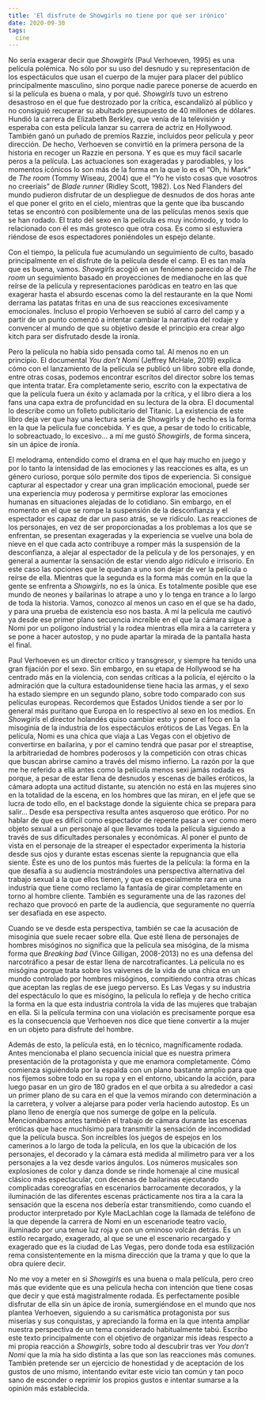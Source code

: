 ```yaml
---
title: 'El disfrute de Showgirls no tiene por qué ser irónico'
date: 2020-09-30
tags:
  cine
---
```

No sería exagerar decir que *Showgirls* (Paul Verhoeven, 1995) es una película polémica. No sólo por su uso del desnudo y su representación de los espectáculos que usan el cuerpo de la mujer para placer del público principalmente masculino, sino porque nadie parece ponerse de acuerdo en si la película es buena o mala, y por qué. *Showgirls* tuvo un estreno desastroso en el que fue destrozado por la crítica, escandalizó al público y no consiguió recuperar su abultado presupuesto de 40 millones de dólares. Hundió la carrera de Elizabeth Berkley, que venía de la televisión y esperaba con esta película lanzar su carrera de actriz en Hollywood. También ganó un puñado de premios Razzie, incluidos peor película y peor dirección. De hecho, Verhoeven se convirtió en la primera persona de la historia en recoger un Razzie en persona. Y es que es muy fácil sacarle peros a la película. Las actuaciones son exageradas y parodiables, y los momentos icónicos lo son más de la forma en la que lo es el “Oh, hi Mark” de *The room* (Tommy Wiseau, 2004) que el “Yo he visto cosas que vosotros no creeríais” de *Blade runner* (Ridley Scott, 1982). Los Ned Flanders del mundo pudieron disfrutar de un despliegue de desnudos de dos horas ante el que poner el grito en el cielo, mientras que la gente que iba buscando tetas se encontró con posiblemente una de las películas menos sexis que se han rodado. El trato del sexo en la película es muy incómodo, y todo lo relacionado con él es más grotesco que otra cosa. Es como si estuviera riéndose de esos espectadores poniéndoles un espejo delante.

Con el tiempo, la película fue acumulando un seguimiento de culto, basado principalmente en el disfrute de la película desde el camp. El es tan mala que es buena, vamos. *Showgirls* acogió en un fenómeno parecido al de *The room* un seguimiento basado en proyecciones de medianoche en las que reírse de la película y representaciones paródicas en teatro en las que exagerar hasta el absurdo escenas como la del restaurante en la que Nomi derrama las patatas fritas en una de sus reacciones excesivamente emocionales. Incluso el propio Verhoeven se subió al carro del camp y a partir de un punto comenzó a intentar cambiar la narrativa del rodaje y convencer al mundo de que su objetivo desde el principio era crear algo kitch para ser disfrutado desde la ironía.

Pero la película no había sido pensada como tal. Al menos no en un principio. El documental *You don’t Nomi* (Jeffrey McHale, 2019) explica cómo con el lanzamiento de la película se publicó un libro sobre ella donde, entre otras cosas, podemos encontrar escritos del director sobre los temas que intenta tratar. Era completamente serio, escrito con la expectativa de que la película fuera un éxito y aclamada por la crítica, y el libro diera a los fans una capa extra de profuncidad en su lectura de la obra. El documental lo describe como un folleto publicitario del Titanic. La existencia de este libro deja ver que hay una lectura seria de Showgirls y de hecho es la forma en la que la película fue concebida. Y es que, a pesar de todo lo criticable, lo sobreactuado, lo excesivo... a mí me gustó *Showgirls*, de forma sincera, sin un ápice de ironía.

El melodrama, entendido como el drama en el que hay mucho en juego y por lo tanto la intensidad de las emociones y las reacciones es alta, es un género curioso, porque sólo permite dos tipos de experiencia. Si consigue capturar al espectador y crear una gran implicación emocional, puede ser una experiencia muy poderosa y permitirse explorar las emociones humanas en situaciones alejadas de lo cotidiano. Sin embargo, en el momento en el que se rompe la suspensión de la desconfianza y el espectador es capaz de dar un paso atrás, se ve ridículo. Las reacciones de los personajes, en vez de ser proporcionadas a los problemas a los que se enfrentan, se presentan exageradas y la experiencia se vuelve una bola de nieve en el que cada acto contribuye a romper más la suspensión de la desconfianza, a alejar al espectador de la película y de los personajes, y en general a aumentar la sensación de estar viendo algo ridículo e irrisorio. En este caso las opciones que le quedan a uno son dejar de ver la película o reírse de ella. Mientras que la segunda es la forma más común en la que la gente se enfrenta a *Showgirls*, no es la única. Es totalmente posible que ese mundo de neones y bailarinas lo atrape a uno y lo tenga en trance a lo largo de toda la historia. Vamos, conozco al menos un caso en el que se ha dado, y para una prueba de existencia eso nos basta. A mí la película me cautivó ya desde ese primer plano secuencia increíble en el que la cámara sigue a Nomi por un polígono industrial y la rodea mientras ella mira a la carretera y se pone a hacer autostop, y no pude apartar la mirada de la pantalla hasta el final.

Paul Verhoeven es un director crítico y transgresor, y siempre ha tenido una gran fijación por el sexo. Sin embargo, en su etapa de Hollywood se ha centrado más en la violencia, con sendas críticas a la policía, el ejército o la admiración que la cultura estadounidense tiene hacia las armas, y el sexo ha estado siempre en un segundo plano, sobre todo comparado con sus películas europeas. Recordemos que Estados Unidos tiende a ser por lo general más puritano que Europa en lo respectivo al sexo en los medios. En *Showgirls* el director holandés quiso cambiar esto y poner el foco en la misoginia de la industria de los espectáculos eróticos de Las Vegas. En la película, Nomi es una chica que viaja a Las Vegas con el objetivo de convertirse en bailarina, y por el camino tendrá que pasar por el streaptise, la arbitrariedad de hombres poderosos y la competición con otras chicas que buscan abrirse camino a través del mismo infierno. La razón por la que me he referido a ella antes como la película menos sexi jamás rodada es porque, a pesar de estar llena de desnudos y escenas de bailes eróticos, la cámara adopta una actitud distante, su atención no está en las mujeres sino en la totalidad de la escena, en los hombres que las miran, en el jefe que se lucra de todo ello, en el backstage donde la siguiente chica se prepara para salir... Desde esa perspectiva resulta antes asqueroso que erótico. Por no hablar de que es difícil como espectador de repente pasar a ver como mero objeto sexual a un personaje al que llevamos toda la película siguiendo a través de sus dificultades personales y económicas. Al poner el punto de vista en el personaje de la streaper el espectador experimenta la historia desde sus ojos y durante estas escenas siente la repugnancia que ella siente. Éste es uno de los puntos más fuertes de la película: la forma en la que desafía a su audiencia mostrándoles una perspectiva alternativa del trabajo sexual a la que ellos tienen, y que es especialmente rara en una industria que tiene como reclamo la fantasía de girar completamente en torno al hombre cliente. También es seguramente una de las razones del rechazo que provocó en parte de la audiencia, que seguramente no querría ser desafiada en ese aspecto.

Cuando se ve desde esta perspectiva, también se cae la acusación de misoginia que suele recaer sobre ella. Que esté llena de personajes de hombres misóginos no significa que la película sea misógina, de la misma forma que *Breaking bad* (Vince Gilligan, 2008-2013) no es una defensa del narcotráfico a pesar de estar llena de narcotraficantes. La película no es misógina porque trata sobre los vaivenes de la vida de una chica en un mundo controlado por hombres misóginos, compitiendo contra otras chicas que aceptan las reglas de ese juego perverso. Es Las Vegas y su industria del espectáculo lo que es misógino, la película lo refleja y de hecho critica la forma en la que esta industria controla la vida de las mujeres que trabajan en ella. Si la película termina con una violación es precisamente porque esa es la consecuencia que Verhoeven nos dice que tiene convertir a la mujer en un objeto para disfrute del hombre.

Además de esto, la película está, en lo técnico, magníficamente rodada. Antes mencionaba el plano secuencia inicial que es nuestra primera presentación de la protagonista y que me enamora completamente. Cómo comienza siguiéndola por la espalda con un plano bastante amplio para que nos fijemos sobre todo en su ropa y en el entorno, ubicando la acción, para luego pasar en un giro de 180 grados en el que orbita a su alrededor a casi un primer plano de su cara en el que la vemos mirando con determinación a la carretera, y volver a alejarse para poder verla haciendo autostop. Es un plano lleno de energía que nos sumerge de golpe en la película. Mencionábamos antes también el trabajo de cámara durante las escenas eróticas que hace muchísimo para transmitir la sensación de incomodidad que la película busca. Son increíbles los juegos de espejos en los camerinos a lo largo de toda la película, en los que la ubicación de los personajes, el decorado y la cámara está medida al milímetro para ver a los personajes a la vez desde varios ángulos. Los números musicales son explosiones de color y danza donde se rinde homenaje al cine musical clásico más espectacular, con decenas de bailarinas ejecutando complicadas coreografías en escenarios barrocamente decorados, y la iluminación de las diferentes escenas prácticamente nos tira a la cara la sensación que la escena nos debería estar transmitiendo, como cuando el productor interpretado por Kyle MacLachlan coge la llamada de teléfono de la que depende la carrera de Nomi en un escenariode teatro vacío, iluminado por una tenue luz roja y con un ominoso volcán detrás. Es un estilo recargado, exagerado, al que se une el escenario recargado y exagerado que es la ciudad de Las Vegas, pero donde toda esa estilización rema consistentemente en la misma dirección que la trama y que lo que la obra quiere decir.

No me voy a meter en si *Showgirls* es una buena o mala película, pero creo más que evidente que es una película hecha con intención que tiene cosas que decir y que está magistralmente rodada. Es perfectamente posible disfrutar de ella sin un ápice de ironía, sumergiéndose en el mundo que nos plantea Verhoeven, siguiendo a su carismática protagonista por sus miserias y sus conquistas, y apreciando la forma en la que intenta ampliar nuestra perspectiva de un tema considerado habitualmente tabú. Escribo este texto principalmente con el objetivo de organizar mis ideas respecto a mi propia reacción a *Showgirls*, sobre todo al descubrir tras ver *You don’t Nomi* que la mía ha sido distinta a las que son las reacciones más comunes. También pretende ser un ejercicio de honestidad y de aceptación de los gustos de uno mismo, intentando evitar este vicio tan común y tan poco sano de esconder o reprimir los propios gustos e intentar sumarse a la opinión más establecida.
